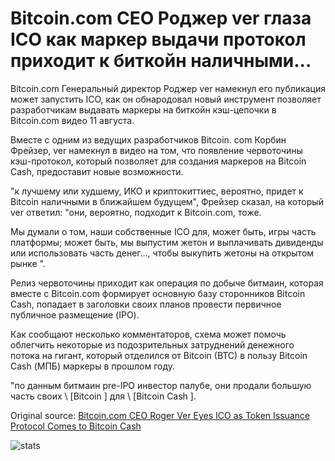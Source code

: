 # Bitcoin.com CEO Роджер ver глаза ICO как маркер выдачи протокол приходит к биткойн наличными...

Bitcoin.com Генеральный директор Роджер ver намекнул его публикация может запустить ICO, как он обнародовал новый инструмент позволяет разработчикам выдавать маркеры на биткойн кэш-цепочки в Bitcoin.com видео 11 августа.

Вместе с одним из ведущих разработчиков Bitcoin. com Корбин Фрейзер, ver намекнул в видео на том, что появление червоточины кэш-протокол, который позволяет для создания маркеров на Bitcoin Cash, предоставит новые возможности.

"к лучшему или худшему, ИКО и криптокиттиес, вероятно, придет к Bitcoin наличными в ближайшем будущем", Фрейзер сказал, на который ver ответил: "они, вероятно, подходит к Bitcoin.com, тоже.

Мы думали о том, наши собственные ICO для, может быть, игры часть платформы; может быть, мы выпустим жетон и выплачивать дивиденды или использовать часть денег..., чтобы выкупить жетоны на открытом рынке ".

Релиз червоточины приходит как операция по добыче битмаин, которая вместе с Bitcoin.com формирует основную базу сторонников Bitcoin Cash, попадает в заголовки своих планов провести первичное публичное размещение (IPO).

Как сообщают несколько комментаторов, схема может помочь облегчить некоторые из подозрительных затруднений денежного потока на гигант, который отделился от Bitcoin (BTC) в пользу Bitcoin Cash (МПБ) маркеры в прошлом году.

"по данным битмаин pre-IPO инвестор палубе, они продали большую часть своих \ [Bitcoin \] для \ [Bitcoin Cash \].

Original source: [Bitcoin.com CEO Roger Ver Eyes ICO as Token Issuance Protocol Comes to Bitcoin Cash](https://cointelegraph.com/news/bitcoincom-ceo-roger-ver-eyes-ico-as-token-issuance-protocol-comes-to-bitcoin-cash)

![stats](https://c.statcounter.com/11760860/0/a89fa40b/1/ "stats")